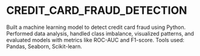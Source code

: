 # CREDIT_CARD_FRAUD_DETECTION
Built a machine learning model to detect credit card fraud using Python. Performed data analysis, handled class imbalance, visualized patterns, and evaluated models with metrics like ROC-AUC and F1-score. Tools used: Pandas, Seaborn, Scikit-learn.
